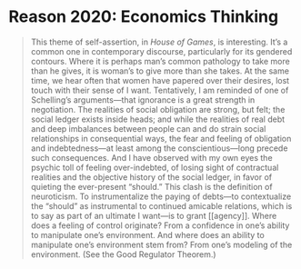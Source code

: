 # Reason 2020: Economics Thinking

> This theme of self-assertion, in _House of Games_, is interesting. It’s a common one in contemporary discourse, particularly for its gendered contours. Where it is perhaps man’s common pathology to take more than he gives, it is woman’s to give more than she takes. At the same time, we hear often that women have papered over their desires, lost touch with their sense of I want. Tentatively, I am reminded of one of Schelling’s arguments—that ignorance is a great strength in negotiation. The realities of social obligation are strong, but felt; the social ledger exists inside heads; and while the realities of real debt and deep imbalances between people can and do strain social relationships in consequential ways, the fear and feeling of obligation and indebtedness—at least among the conscientious—long precede such consequences. And I have observed with my own eyes the psychic toll of feeling over-indebted, of losing sight of contractual realities and the objective history of the social ledger, in favor of quieting the ever-present “should.” This clash is the definition of neuroticism. To instrumentalize the paying of debts—to contextualize the “should” as instrumental to continued amicable relations, which is to say as part of an ultimate I want—is to grant [[agency]]. Where does a feeling of control originate? From a confidence in one’s ability to manipulate one’s environment. And where does an ability to manipulate one’s environment stem from? From one’s modeling of the environment. (See the Good Regulator Theorem.)

